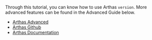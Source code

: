 
Through this tutorial, you can know how to use Arthas `version`. More advanced features can be found in the Advanced Guide below.

* [Arthas Advanced](https://alibaba.github.io/arthas/arthas-tutorials?language=en&id=arthas-advanced)
* [Arthas Github](https://github.com/alibaba/arthas)
* [Arthas Documentation](https://alibaba.github.io/arthas/en)
